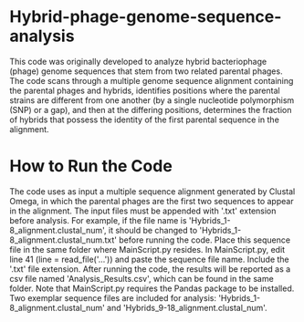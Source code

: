 # Hybrid-phage-genome-sequence-analysis
This code was originally developed to analyze hybrid bacteriophage (phage) genome sequences that stem from two related parental phages. The code scans through a multiple genome sequence alignment containing the parental phages and hybrids, identifies positions where the parental strains are different from one another (by a single nucleotide polymorphism (SNP) or a gap), and then at the differing positions, determines the fraction of hybrids that possess the identity of the first parental sequence in the alignment. 

# How to Run the Code
The code uses as input a multiple sequence alignment generated by Clustal Omega, in which the parental phages are the first two sequences to appear in the alignment. The input files must be appended with '.txt' extension before analysis. For example, if the file name is 'Hybrids_1-8_alignment.clustal_num', it should be changed to 'Hybrids_1-8_alignment.clustal_num.txt' before running the code.
Place this sequence file in the same folder where MainScript.py resides. In MainScript.py, edit line 41 (line = read_file('...')) and paste the sequence file name. Include the '.txt' file extension. After running the code, the results will be reported as a csv file named 'Analysis_Results.csv', which can be found in the same folder.
Note that MainScript.py requires the Pandas package to be installed.
Two exemplar sequence files are included for analysis: 'Hybrids_1-8_alignment.clustal_num' and 'Hybrids_9-18_alignment.clustal_num'.
